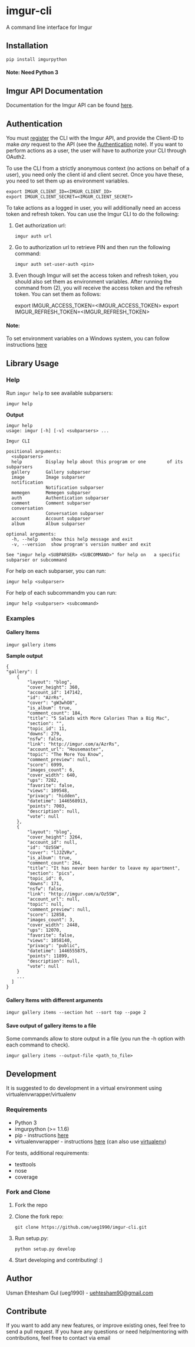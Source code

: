 # imgur-cli

A command line interface for Imgur

## Installation

    pip install imgurpython


#### Note: Need Python 3

## Imgur API Documentation


Documentation for the Imgur API can be found [here](https://api.imgur.com/).

## Authentication

You must [register](http://api.imgur.com/oauth2/addclient) the CLI with the Imgur API, and provide the Client-ID to make *any* request to the API (see the [Authentication](https://api.imgur.com/#authentication) note). If you want to perform actions as a user, the user will have to authorize your CLI through OAuth2.

To use the CLI from a strictly anonymous context (no actions on behalf of a user), you need only the client id and client secret. Once you have these, you need to set them up as environment variables. 

    export IMGUR_CLIENT_ID=<IMGUR_CLIENT_ID>
    export IMGUR_CLIENT_SECRET=<IMGUR_CLIENT_SECRET>


To take actions as a logged in user, you will additionally need an access token and refresh token. You can use the Imgur CLI to do the following:

1. Get authorization url:
    
    ```
    imgur auth url
    ```
    
2. Go to authorization url to retrieve PIN and then run the following command:

    ```
    imgur auth set-user-auth <pin>
    ```
    
3. Even though Imgur will set the access token and refresh token, you should also set them as environment variables. After running the command from (2), you will receive the access token and the refresh token. You can set them as follows:

    export IMGUR_ACCESS_TOKEN=<IMGUR_ACCESS_TOKEN>
    export IMGUR_REFRESH_TOKEN=<IMGUR_REFRESH_TOKEN>

#### Note: 
To set environment variables on a Windows system, you can follow instructions [here](https://docs.python.org/2/using/windows.html#excursus-setting-environment-variables)

## Library Usage

### Help

Run ```imgur help``` to see available subparsers:

    imgur help

**Output**

    imgur help
    usage: imgur [-h] [-v] <subparsers> ...

    Imgur CLI

    positional arguments:
      <subparsers>
      help         Display help about this program or one        of its subparsers
      gallery      Gallery subparser
      image        Image subparser
      notification
                   Notification subparser
      memegen      Memegen subparser
      auth         Authentication subparser
      comment      Comment subparser
      conversation
                   Conversation subparser
      account      Account subparser
      album        Album subparser

    optional arguments:
      -h, --help     show this help message and exit
      -v, --version  show program's version number and exit

    See "imgur help <SUBPARSER> <SUBCOMMAND>" for help on   a specific subparser or subcommand

For help on each subparser, you can run:

    imgur help <subparser>
    
For help of each subcommandm you can run:

    imgur help <subparser> <subcommand>

### Examples

#### Gallery Items

    imgur gallery items

**Sample output**

    {
    "gallery": [
        {
            "layout": "blog",
            "cover_height": 360,
            "account_id": 147142,
            "id": "AzrRs",
            "cover": "gW3whO8",
            "is_album": true,
            "comment_count": 184,
            "title": "5 Salads with More Calories Than a Big Mac",
            "section": "",
            "topic_id": 11,
            "downs": 279,
            "nsfw": false,
            "link": "http://imgur.com/a/AzrRs",
            "account_url": "Housemaster",
            "topic": "The More You Know",
            "comment_preview": null,
            "score": 6999,
            "images_count": 6,
            "cover_width": 640,
            "ups": 7282,
            "favorite": false,
            "views": 109548,
            "privacy": "hidden",
            "datetime": 1446568913,
            "points": 7003,
            "description": null,
            "vote": null
        },
        {
            "layout": "blog",
            "cover_height": 3264,
            "account_id": null,
            "id": "Oz5SW",
            "cover": "lJJZVRv",
            "is_album": true,
            "comment_count": 264,
            "title": "It has never been harder to leave my apartment",
            "section": "pics",
            "topic_id": 0,
            "downs": 171,
            "nsfw": false,
            "link": "http://imgur.com/a/Oz5SW",
            "account_url": null,
            "topic": null,
            "comment_preview": null,
            "score": 12858,
            "images_count": 3,
            "cover_width": 2448,
            "ups": 12070,
            "favorite": false,
            "views": 1058140,
            "privacy": "public",
            "datetime": 1446555875,
            "points": 11899,
            "description": null,
            "vote": null
        }
        ...
      ]
    }


#### Gallery Items with different arguments

    imgur gallery items --section hot --sort top --page 2 
    
#### Save output of gallery items to a file

Some commands allow to store output in a file (you run the -h option with each command to check). 

    imgur gallery items --output-file <path_to_file>

## Development
It is suggested to do development in a virtual environment using virtualenvwrapper/virtualenv 

### Requirements
- Python 3
- imgurpython (>= 1.1.6)
- pip - instructions [here](https://pip.pypa.io/en/latest/installing.html)
- virtualenvwrapper - instructions [here](https://virtualenvwrapper.readthedocs.org/en/latest/install.html) (can also use [virtualenv](https://virtualenv.readthedocs.org/en/latest/installation.html))

For tests, additional requirements:

- testtools
- nose
- coverage

### Fork and Clone
1. Fork the repo
2. Clone the fork repo:

    ```
    git clone https://github.com/ueg1990/imgur-cli.git
    ```
3. Run setup.py:

    ```
    python setup.py develop
    ````
4. Start developing and contributing! :)

## Author

Usman Ehtesham Gul (ueg1990) - <uehtesham90@gmail.com> 

## Contribute

If you want to add any new features, or improve existing ones, feel free to send a pull request. If you have any questions or need help/mentoring with contributions, feel free to contact via email

